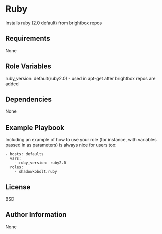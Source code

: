 Ruby
========

Installs ruby (2.0 default) from brightbox repos

Requirements
------------

None

Role Variables
--------------

ruby_version: default(ruby2.0) - used in apt-get after brightbox repos are added

Dependencies
------------

None

Example Playbook
-------------------------

Including an example of how to use your role (for instance, with variables passed in as parameters) is always nice for users too:

    - hosts: defaults
      vars:
        - ruby_version: ruby2.0
      roles:
        - shadowkobolt.ruby

License
-------

BSD

Author Information
------------------

None
